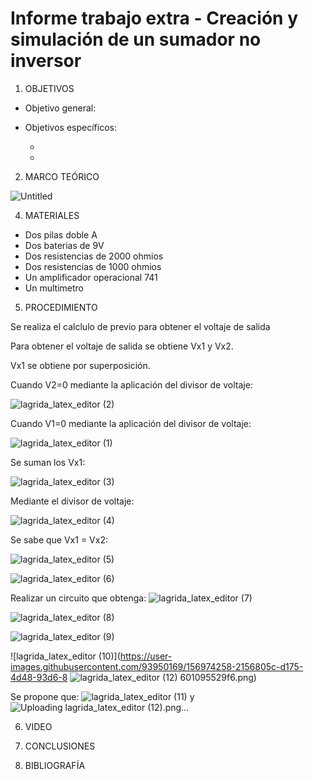# Informe trabajo extra - Creación y simulación de un sumador no inversor

1. OBJETIVOS 

- Objetivo general:



- Objetivos específicos:

  -
  
  
  -
  
  
2. MARCO TEÓRICO

![Untitled](https://user-images.githubusercontent.com/93950169/156969893-3f6387de-ce41-4ced-a394-4742b56dcf29.jpg)

4. MATERIALES

- Dos pilas doble A
- Dos baterias de 9V
- Dos resistencias de 2000 ohmios
- Dos resistencias de 1000 ohmios
- Un amplificador operacional 741
- Un multimetro

5. PROCEDIMIENTO

Se realiza el calclulo de previo para obtener el voltaje de salida

Para obtener el voltaje de salida se obtiene Vx1 y Vx2.

Vx1 se obtiene por superposición.

Cuando V2=0 mediante la aplicación del divisor de voltaje:

![lagrida_latex_editor (2)](https://user-images.githubusercontent.com/93950169/156972346-2eaad2b2-660b-4889-81b7-eee86657ba93.png)

Cuando V1=0 mediante la aplicación del divisor de voltaje:

![lagrida_latex_editor (1)](https://user-images.githubusercontent.com/93950169/156972259-575d1a30-e166-4e50-aa27-cd6ab50ed40c.png)

Se suman los Vx1:

![lagrida_latex_editor (3)](https://user-images.githubusercontent.com/93950169/156972614-0b081888-414a-4fa5-9d8c-7df1a69f58db.png)

Mediante el divisor de voltaje:

![lagrida_latex_editor (4)](https://user-images.githubusercontent.com/93950169/156972830-6e3aca42-76d4-48c8-9a6e-90a26d33c67a.png)

Se sabe que Vx1 = Vx2:

![lagrida_latex_editor (5)](https://user-images.githubusercontent.com/93950169/156973194-1a171017-af88-4ace-9788-ae69ba3db1ff.png)

![lagrida_latex_editor (6)](https://user-images.githubusercontent.com/93950169/156973495-00d15a39-a582-425c-b8a8-5144cd1599e6.png)

Realizar un circuito que obtenga: ![lagrida_latex_editor (7)](https://user-images.githubusercontent.com/93950169/156973618-d1b19d04-5c8a-4a3f-9f36-9f997b351250.png)

![lagrida_latex_editor (8)](https://user-images.githubusercontent.com/93950169/156974095-6409d80b-8f74-4edb-8b09-6908a76e4179.png)

![lagrida_latex_editor (9)](https://user-images.githubusercontent.com/93950169/156974209-6e99b331-caab-4f72-b4f1-ca3a9dbc0977.png)

![lagrida_latex_editor (10)](https://user-images.githubusercontent.com/93950169/156974258-2156805c-d175-4d48-93d6-8
![lagrida_latex_editor (12)](https://user-images.githubusercontent.com/93950169/156974847-d820f7bf-ff85-4262-9dca-dc217347d698.png)
601095529f6.png)

Se propone que: ![lagrida_latex_editor (11)](https://user-images.githubusercontent.com/93950169/156974778-762b6949-1923-4639-9997-0f9d7e9fbd41.png) y ![Uploading lagrida_latex_editor (12).png…]()












6. VIDEO



8. CONCLUSIONES 



10. BIBLIOGRAFÍA

